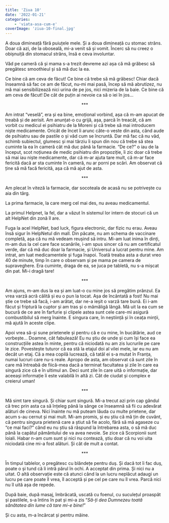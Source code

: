 ```yaml
---
title: 'Ziua 10'
date: '2022-01-21'
categories:
    - 'viata-asa-cum-e'
coverImage: 'ziua-10-final.jpg'
---
```


A doua dimineață fără puiuțele mele. Și a doua dimineață cu stomac strâns. Doar că azi, de la oboseală, mi-a venit să și vomit. Încerc să nu creez o obișnuiță din stomacul strâns, însă e ceva involuntar.

Văd pe cameră că și mama s-a trezit devreme azi așa că mă grăbesc să pregătesc smoothieul și să mă duc la ea.

Ce bine că am ceva de făcut! Ce bine că trebe să mă grăbesc! Chiar dacă înseamnă să fac ce am de făcut, nu-mi mai pasă, încep să mă abrutizez, nu mă mai sensibilizează nici urina de pe jos, nici mizeria de la baie. Ce bine că am ceva de făcut! De cât de puțin ai nevoie ca să o iei în jos…

<p style="text-align: center;">***</p>

Am intrat “veselă”, era și ea bine, emoțional vorbind, așa că m-am apucat de treabă și de aerisit. Am anunțat-o cu grijă, așa, parcă în treacăt, că am vorbit cu medicul ei psihiatru de la Moreni și că trebe să mai introducem niște medicamente. Oricât de încet îi arunc câte-o veste din asta, când aude de psihiatru sau de pastile o și văd cum se încruntă. Dar mă fac că nu văd, schimb subiectul, glumesc și mai târziu îi spun din nou că trebe să stea cuminte la ea în cameră cât mă duc până la farmacie. “De ce?” o iau de la început, scot noțiunea de medic psihiatru din propoziție, îi zic doar că trebe să mai iau niște medicamente, dar că m-ar ajuta tare mult, că m-ar face fericită dacă ar sta cuminte în cameră, nu ar porni pe scări. Am observat că ține să mă facă fericită, așa că mă ajut de asta.

<p style="text-align: center;">***</p>

Am plecat în viteză la farmacie, dar socoteala de acasă nu se potrivește cu aia din târg.

La prima farmacie, la care merg cel mai des, nu aveau medicamentul.

La primul Helpnet, la fel, dar a văzut în sistemul lor intern de stocuri că un alt HelpNet din zonă îl are.

Fuga la acel HelpNet, bad luck, figura electronic, dar fizic nu erau. Aveau însă sigur în HelpNetul din mall. Din păcate, nu am schema de vaccinare completă, așa că nu mă vedeam reușind să intru. Mi-am luat inima în dinți, m-am dus la cel care face scanările, i-am spus sincer că nu am certificatul verde, dar că mă duc doar la farmacie, și Universul a lucrat pentru mine. Am intrat, am luat medicamentele și fuga înapoi. Toată treaba asta a durat vreo 40 de minute, timp în care o observam și pe mama pe camera de supraveghere. Era cuminte, draga de ea, se juca pe tabletă, nu s-a mișcat din pat. Mi-i dragă tare!

<p style="text-align: center;">***</p>

Am ajuns, m-am dus la ea și am luat-o cu mine jos să pregătim prânzul. Ea vrea varză acră călită și eu o pun la tocat. Așa de încântată a fost! Nu mai știe ce trebe să facă, i-am arătat, dar ne-a ieșit o varză tare bună. Ei i-am făcut și friptură la cuptor și am tras și o mămăligă lângă. Mă uit la ea cum se bucură de ce are în farfurie și clipele astea sunt cele care-mi asigură combustibilul să merg înainte. E singura care, în neștiință și în ceața minții, mă ajută în aceste clipe.

Apoi vrea să-și sune prietenele și pentru că e cu mine, în bucătărie, aud ce vorbește... Doamne, cât fabulează! Eu nu știu de unde și cum își face ea construcțiile astea în minte, pentru că niciodată nu am zis lucrurile pe care le zice. Povestește tuturor că ea stă la etajul doi al vilei mele, iar eu nu am decât un etaj. Că a mea copilă lucrează, că tatăl ei s-a mutat în Franța, numai lucruri care nu-s reale. Apropo de asta, am observat că sunt zile în care mă întreabă de fiică-mea dacă a terminat facultatea și zile în care ea singură zice că e în ultimul an. Deci sunt zile în care uită o informație, dar aceeași informație îi este valabilă în altă zi. Cât de ciudat și complex e creierul uman!

<p style="text-align: center;">***</p>

Mă simt tare singură. Și chiar sunt singură. Mi-a trecut azi prin cap gândul că trec prin asta ca să înțeleg până la sânge ce înseamnă să fii cu adevărat alături de cineva. Nici înainte nu mă puteam lăuda cu multe prietene, dar acum s-au cernut și mai mult. Mi-am promis, și eu știu că mă țin de cuvânt, că pentru singura prietenă care a știut să fie acolo, fără să mă agaseze cu “ce mai faci?” când eu nu știu să răspund la întrebarea asta, o să mă duc până la capătul pământului de va avea nevoie. Se zice că Scorpionii sunt loiali. Habar n-am cum sunt și nici nu contează, știu doar că nu voi uita niciodată cine mi-a fost alături. Și cât de mult a contat.

<p style="text-align: center;">***</p>

În timpul tablelor, o pregătesc cu blândețe pentru duș. Și dacă tot îi fac duș, poate o și tund că îi intră părul în ochi. A acceptat din prima. Și nici nu a uitat. O altă observație este că atunci când la un lucru neplăcut adaugi un lucru pe care poate îl vrea, îl acceptă și pe cel pe care nu îl vrea. Parcă nici nu îl uită așa de repede.

După baie, după masaj, îmbrăcată, uscată cu foenul, cu suculețul proaspăt și pastilele, s-a întins în pat și mi-a zis “_Să-ți dea Dumnezeu toată sănătatea din lume că tare mi-e bine!_”

Și cu asta, m-a încărcat și pentru mâine.
